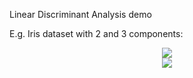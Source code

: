 Linear Discriminant Analysis demo

E.g. Iris dataset with 2 and 3 components:

<p align="center">
	<img src="iris_lda_2.png"/>
	<br>
	<img src="iris_lda_3.png"/>
</p>
